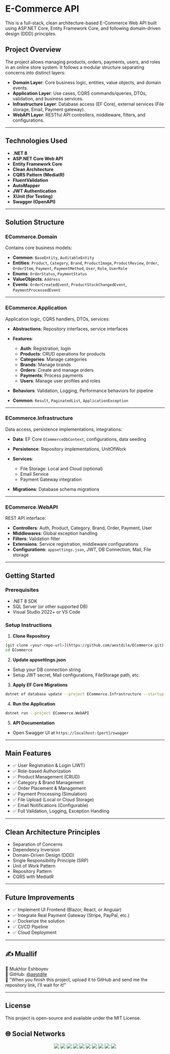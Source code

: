 # E-Commerce API

This is a full-stack, clean architecture-based E-Commerce Web API built using ASP.NET Core, Entity Framework Core, and following domain-driven design (DDD) principles.

## Project Overview

The project allows managing products, orders, payments, users, and roles in an online store system. It follows a modular structure separating concerns into distinct layers:

* **Domain Layer**: Core business logic, entities, value objects, and domain events.
* **Application Layer**: Use cases, CQRS commands/queries, DTOs, validation, and business services.
* **Infrastructure Layer**: Database access (EF Core), external services (File storage, Email, Payment gateway).
* **WebAPI Layer**: RESTful API controllers, middleware, filters, and configurations.

---

## Technologies Used

* **.NET 8**
* **ASP.NET Core Web API**
* **Entity Framework Core**
* **Clean Architecture**
* **CQRS Pattern (MediatR)**
* **FluentValidation**
* **AutoMapper**
* **JWT Authentication**
* **XUnit (for Testing)**
* **Swagger (OpenAPI)**

---

## Solution Structure

### ECommerce.Domain

Contains core business models:

* **Common**: `BaseEntity`, `AuditableEntity`
* **Entities**: `Product`, `Category`, `Brand`, `ProductImage`, `ProductReview`, `Order`, `OrderItem`, `Payment`, `PaymentMethod`, `User`, `Role`, `UserRole`
* **Enums**: `OrderStatus`, `PaymentStatus`
* **ValueObjects**: `Address`
* **Events**: `OrderCreatedEvent`, `ProductStockChangedEvent`, `PaymentProcessedEvent`
---
### ECommerce.Application

Application logic, CQRS handlers, DTOs, services:

* **Abstractions**: Repository interfaces, service interfaces
* **Features**:

  * **Auth**: Registration, login
  * **Products**: CRUD operations for products
  * **Categories**: Manage categories
  * **Brands**: Manage brands
  * **Orders**: Create and manage orders
  * **Payments**: Process payments
  * **Users**: Manage user profiles and roles
* **Behaviors**: Validation, Logging, Performance behaviors for pipeline
* **Common**: `Result`, `PaginatedList`, `ApplicationException`
---
### ECommerce.Infrastructure

Data access, persistence implementations, integrations:

* **Data**: EF Core `ECommerceDbContext`, configurations, data seeding
* **Persistence**: Repository implementations, UnitOfWork
* **Services**:

  * File Storage: Local and Cloud (optional)
  * Email Service
  * Payment Gateway integration
* **Migrations**: Database schema migrations
---
### ECommerce.WebAPI

REST API interface:

* **Controllers**: Auth, Product, Category, Brand, Order, Payment, User
* **Middlewares**: Global exception handling
* **Filters**: Validation filter
* **Extensions**: Service registration, middleware configurations
* **Configurations**: `appsettings.json`, JWT, DB Connection, Mail, File storage

---

## Getting Started

### Prerequisites

* .NET 8 SDK
* SQL Server (or other supported DB)
* Visual Studio 2022+ or VS Code

### Setup Instructions

1. **Clone Repository**

```bash
[git clone <your-repo-url>](https://github.com/aestdile/ECommerce.git)
cd ECommerce
```

2. **Update appsettings.json**

* Setup your DB connection string
* Setup JWT secret, Mail configurations, FileStorage path, etc.

3. **Apply EF Core Migrations**

```bash
dotnet ef database update --project ECommerce.Infrastructure --startup-project ECommerce.WebAPI
```

4. **Run the Application**

```bash
dotnet run --project ECommerce.WebAPI
```

5. **API Documentation**

* Open Swagger UI at `https://localhost:{port}/swagger`

---

## Main Features

* ✅ User Registration & Login (JWT)
* ✅ Role-based Authorization
* ✅ Product Management (CRUD)
* ✅ Category & Brand Management
* ✅ Order Placement & Management
* ✅ Payment Processing (Simulation)
* ✅ File Upload (Local or Cloud Storage)
* ✅ Email Notifications (Configurable)
* ✅ Full Validation, Logging, Exception Handling

---

## Clean Architecture Principles

* Separation of Concerns
* Dependency Inversion
* Domain-Driven Design (DDD)
* Single Responsibility Principle (SRP)
* Unit of Work Pattern
* Repository Pattern
* CQRS with MediatR

---

## Future Improvements

* ✅ Implement UI Frontend (Blazor, React, or Angular)
* ✅ Integrate Real Payment Gateway (Stripe, PayPal, etc.)
* ✅ Dockerize the solution
* ✅ CI/CD Pipeline
* ✅ Cloud Deployment

---

## ✍️ Muallif
👤 Mukhtor Eshboyev\
🔗 GitHub: [@aestdile](https://github.com/aestdile)\
📌 "When you finish this project, upload it to GitHub and send me the repository link, I'll wait for it!"

---

## License

This project is open-source and available under the MIT License.



## 🌐 Social Networks

<div align="center">
  <a href="https://t.me/aestdile"><img src="https://img.shields.io/badge/Telegram-2CA5E0?style=for-the-badge&logo=telegram&logoColor=white" /></a>
  <a href="https://github.com/aestdile"><img src="https://img.shields.io/badge/GitHub-100000?style=for-the-badge&logo=github&logoColor=white" /></a>
  <a href="https://leetcode.com/aestdile"><img src="https://img.shields.io/badge/LeetCode-FFA116?style=for-the-badge&logo=leetcode&logoColor=black" /></a>
  <a href="https://linkedin.com/in/aestdile"><img src="https://img.shields.io/badge/LinkedIn-0077B5?style=for-the-badge&logo=linkedin&logoColor=white" /></a>
  <a href="https://youtube.com/@aestdile"><img src="https://img.shields.io/badge/YouTube-FF0000?style=for-the-badge&logo=youtube&logoColor=white" /></a>
  <a href="https://instagram.com/aestdile"><img src="https://img.shields.io/badge/Instagram-E4405F?style=for-the-badge&logo=instagram&logoColor=white" /></a>
  <a href="https://facebook.com/aestdile"><img src="https://img.shields.io/badge/Facebook-1877F2?style=for-the-badge&logo=facebook&logoColor=white" /></a>
  <a href="mailto:aestdile@gmail.com"><img src="https://img.shields.io/badge/Gmail-D14836?style=for-the-badge&logo=gmail&logoColor=white" /></a>
  <a href="https://twitter.com/aestdile"><img src="https://img.shields.io/badge/Twitter-1DA1F2?style=for-the-badge&logo=twitter&logoColor=white" /></a>
  <a href="tel:+998772672774"><img src="https://img.shields.io/badge/Phone:+998772672774-25D366?style=for-the-badge&logo=whatsapp&logoColor=white" /></a>
</div>
